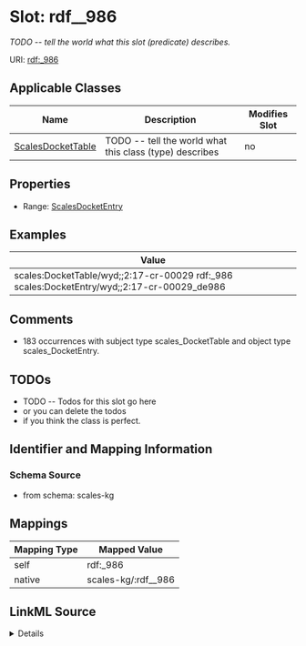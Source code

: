 

# Slot: rdf__986


_TODO -- tell the world what this slot (predicate) describes._





URI: [rdf:_986](http://www.w3.org/1999/02/22-rdf-syntax-ns#_986)



<!-- no inheritance hierarchy -->





## Applicable Classes

| Name | Description | Modifies Slot |
| --- | --- | --- |
| [ScalesDocketTable](../classes/ScalesDocketTable.md) | TODO -- tell the world what this class (type) describes |  no  |







## Properties

* Range: [ScalesDocketEntry](../classes/ScalesDocketEntry.md)






## Examples

| Value |
| --- |
| scales:DocketTable/wyd;;2:17-cr-00029 rdf:_986 scales:DocketEntry/wyd;;2:17-cr-00029_de986 |

## Comments

* 183 occurrences with subject type scales_DocketTable and object type scales_DocketEntry.

## TODOs

* TODO -- Todos for this slot go here
* or you can delete the todos
* if you think the class is perfect.

## Identifier and Mapping Information







### Schema Source


* from schema: scales-kg




## Mappings

| Mapping Type | Mapped Value |
| ---  | ---  |
| self | rdf:_986 |
| native | scales-kg/:rdf__986 |




## LinkML Source

<details>
```yaml
name: rdf__986
description: TODO -- tell the world what this slot (predicate) describes.
todos:
- TODO -- Todos for this slot go here
- or you can delete the todos
- if you think the class is perfect.
comments:
- 183 occurrences with subject type scales_DocketTable and object type scales_DocketEntry.
examples:
- value: scales:DocketTable/wyd;;2:17-cr-00029 rdf:_986 scales:DocketEntry/wyd;;2:17-cr-00029_de986
from_schema: scales-kg
rank: 1000
slot_uri: rdf:_986
alias: rdf__986
domain_of:
- scales_DocketTable
range: scales_DocketEntry

```
</details>